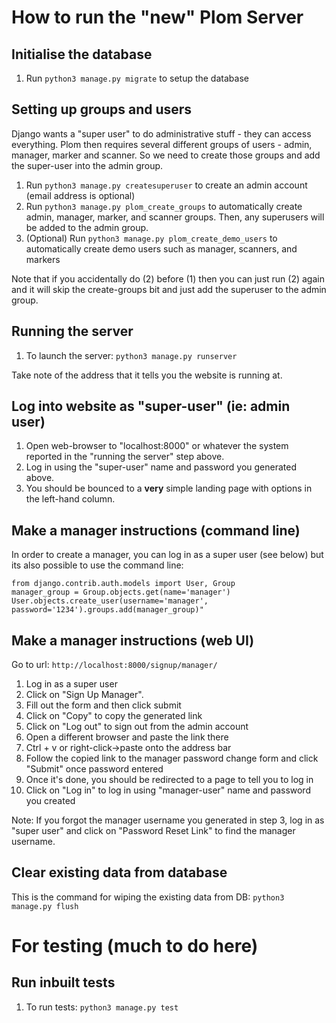 # How to run the "new" Plom Server

## Initialise the database

1. Run `python3 manage.py migrate` to setup the database

## Setting up groups and users
Django wants a "super user" to do administrative stuff - they can
access everything. Plom then requires several different groups of
users - admin, manager, marker and scanner. So we need to create those
groups and add the super-user into the admin group.

1. Run `python3 manage.py createsuperuser` to create an admin account (email address is optional)
2. Run `python3 manage.py plom_create_groups` to automatically create admin, manager, marker, and scanner groups. Then, any superusers will be added to the admin group.
3. (Optional) Run `python3 manage.py plom_create_demo_users` to automatically create demo users such as manager, scanners, and markers

Note that if you accidentally do (2) before (1) then you can just run (2) again and it will skip the create-groups bit and just add the superuser to the admin group.


## Running the server

1. To launch the server: `python3 manage.py runserver`

Take note of the address that it tells you the website is running at.

## Log into website as "super-user" (ie: admin user)
1. Open web-browser to "localhost:8000" or whatever the system reported in the "running the server" step above.
2. Log in using the "super-user" name and password you generated above.
3. You should be bounced to a **very** simple landing page with options in the left-hand column.

## Make a manager instructions (command line)

In order to create a manager, you can log in as a super user (see below) but its also possible
to use the command line:
```
from django.contrib.auth.models import User, Group
manager_group = Group.objects.get(name='manager')
User.objects.create_user(username='manager', password='1234').groups.add(manager_group)"
```

## Make a manager instructions (web UI)

Go to url: `http://localhost:8000/signup/manager/`
1. Log in as a super user
2. Click on "Sign Up Manager".
3. Fill out the form and then click submit
4. Click on "Copy" to copy the generated link
5. Click on "Log out" to sign out from the admin account
6. Open a different browser and paste the link there
7. Ctrl + v or right-click->paste onto the address bar
8. Follow the copied link to the manager password change form and click "Submit" once password entered
9. Once it's done, you should be redirected to a page to tell you to log in
10. Click on "Log in" to log in using "manager-user" name and password you created

Note:
If you forgot the manager username you generated in step 3, log in as "super user" and click on "Password Reset Link"
to find the manager username.

## Clear existing data from database
This is the command for wiping the existing data from DB:
`python3 manage.py flush`

# For testing (much to do here)

## Run inbuilt tests

1. To run tests: `python3 manage.py test`
